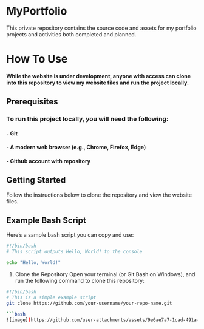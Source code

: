 # MyPortfolio
This private repository contains the source code and assets for my portfolio projects and activities both completed and planned.

# How To Use
#### While the website is under development, anyone with access can clone into this repository to view my website files and run the project locally.

## Prerequisites
### To run this project locally, you will need the following:
#### - Git
#### - A modern web browser (e.g., Chrome, Firefox, Edge)
#### - Github account with repository

## Getting Started
Follow the instructions below to clone the repository and view the website files.
## Example Bash Script

Here’s a sample bash script you can copy and use:

```bash
#!/bin/bash
# This script outputs Hello, World! to the console

echo "Hello, World!"
```

1. Clone the Repository
Open your terminal (or Git Bash on Windows), and run the following command to clone this repository:

```bash
#!/bin/bash
# This is a simple example script
git clone https://github.com/your-username/your-repo-name.git

```bash
![image](https://github.com/user-attachments/assets/9e6ae7a7-1cad-491a-905b-5226b2d0e170)
